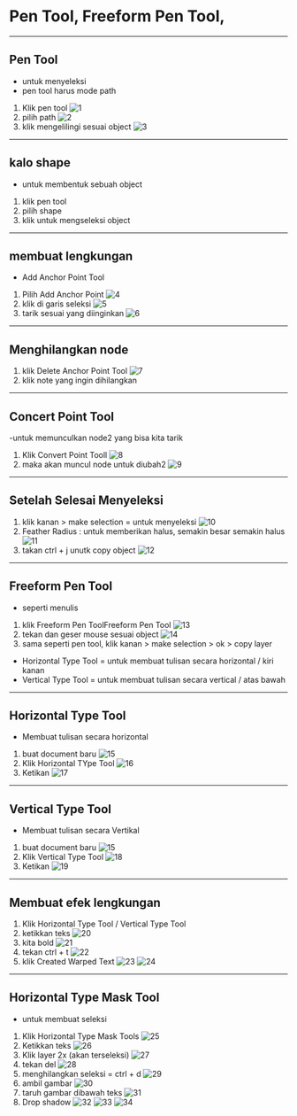 # Pen Tool, Freeform Pen Tool,

---

## Pen Tool

- untuk menyeleksi
- pen tool harus mode path
1. Klik pen tool
![1](../assets/img/6/img1.webp)
2. pilih path
![2](../assets/img/6/img2.webp)
3. klik mengelilingi sesuai object
![3](../assets/img/6/img3.webp)

---

## kalo shape

- untuk membentuk sebuah object
1. klik pen tool
2. pilih shape
3. klik untuk mengseleksi object

---

## membuat lengkungan 

- Add Anchor Point Tool

1. Pilih Add Anchor Point
![4](../assets/img/6/img4.webp)
2. klik di garis seleksi
![5](../assets/img/6/img5.webp)
3. tarik sesuai yang diinginkan
![6](../assets/img/6/img6.webp)

---

## Menghilangkan node

1. klik Delete Anchor Point Tool
![7](../assets/img/6/img7.webp)
2. klik note yang ingin dihilangkan

---

## Concert Point Tool

 -untuk memunculkan node2 yang bisa kita tarik
1. Klik Convert Point Tooll
![8](../assets/img/6/img8.webp)
2. maka akan muncul node untuk diubah2
![9](../assets/img/6/img9.webp)

---

## Setelah Selesai Menyeleksi

1. klik kanan > make selection = untuk menyeleksi
![10](../assets/img/6/img10.webp)
2. Feather Radius : untuk memberikan halus, semakin besar semakin halus
![11](../assets/img/6/img11.webp)
3. takan ctrl + j unutk copy object
![12](../assets/img/6/img12.webp)

---

## Freeform Pen Tool

- seperti menulis
1. klik Freeform Pen ToolFreeform Pen Tool
![13](../assets/img/6/img13.webp)
2. tekan dan geser mouse sesuai object
![14](../assets/img/6/img14.webp)
3. sama seperti pen tool, klik kanan > make selection > ok > copy layer
- Horizontal Type Tool = untuk membuat tulisan secara horizontal / kiri kanan
- Vertical Type Tool = untuk membuat tulisan secara vertical / atas bawah

---

## Horizontal Type Tool

- Membuat tulisan secara horizontal
1. buat document baru
![15](../assets/img/6/img15.webp)
2. Klik Horizontal TYpe Tool
![16](../assets/img/6/img16.webp)
3. Ketikan 
![17](../assets/img/6/img17.webp)

---

## Vertical Type Tool

- Membuat tulisan secara Vertikal
1. buat document baru
![15](../assets/img/6/img15.webp)
2. Klik Vertical Type Tool
![18](../assets/img/6/img18.webp)
3. Ketikan 
![19](../assets/img/6/img19.webp)

---

## Membuat efek lengkungan

1. Klik Horizontal Type Tool / Vertical Type Tool
2. ketikkan teks
![20](../assets/img/6/img20.webp)
3. kita bold
![21](../assets/img/6/img21.webp)
4. tekan ctrl + t
![22](../assets/img/6/img22.webp)
5. klik Created Warped Text
![23](../assets/img/6/img23.webp)
![24](../assets/img/6/img24.webp)

---

## Horizontal Type Mask Tool 

- untuk membuat seleksi
1. Klik Horizontal Type Mask Tools
![25](../assets/img/6/img25.webp)
2. Ketikkan teks
![26](../assets/img/6/img26.webp)
3. Klik layer 2x (akan terseleksi)
![27](../assets/img/6/img27.webp)
4. tekan del
![28](../assets/img/6/img28.webp)
5. menghilangkan seleksi = ctrl + d
![29](../assets/img/6/img29.webp)
6. ambil gambar
![30](../assets/img/6/img30.webp)
7. taruh gambar dibawah teks
![31](../assets/img/6/img31.webp)
8. Drop shadow
![32](../assets/img/6/img32.webp)
![33](../assets/img/6/img33.webp)
![34](../assets/img/6/img34.webp)